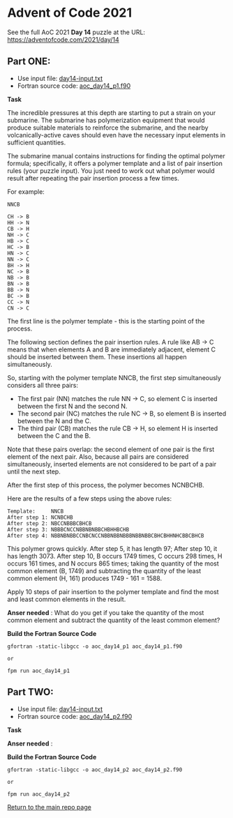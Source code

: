 # Advent of Code 2021

See the full AoC 2021 **Day 14** puzzle at the URL: https://adventofcode.com/2021/day/14

## Part ONE:

- Use input file: [day14-input.txt](./day14-input.txt)
- Fortran source code: [aoc_day14_p1.f90](./aoc_day14_p1.f90)

**Task**

The incredible pressures at this depth are starting to put a strain on
your submarine. The submarine has polymerization equipment that would
produce suitable materials to reinforce the submarine, and the nearby
volcanically-active caves should even have the necessary input elements
in sufficient quantities.

The submarine manual contains instructions for finding the optimal
polymer formula; specifically, it offers a polymer template and a list
of pair insertion rules (your puzzle input). You just need to work out
what polymer would result after repeating the pair insertion process a
few times.

For example:
```
NNCB

CH -> B
HH -> N
CB -> H
NH -> C
HB -> C
HC -> B
HN -> C
NN -> C
BH -> H
NC -> B
NB -> B
BN -> B
BB -> N
BC -> B
CC -> N
CN -> C
```
The first line is the polymer template - this is the starting point of the process.

The following section defines the pair insertion rules. A rule like AB
-> C means that when elements A and B are immediately adjacent, element
C should be inserted between them. These insertions all happen
simultaneously.

So, starting with the polymer template NNCB, the first step
simultaneously considers all three pairs:

- The first pair (NN) matches the rule NN -> C, so element C is inserted between the first N and the second N.
- The second pair (NC) matches the rule NC -> B, so element B is inserted between the N and the C.
- The third pair (CB) matches the rule CB -> H, so element H is inserted between the C and the B.

Note that these pairs overlap: the second element of one pair is the
first element of the next pair. Also, because all pairs are considered
simultaneously, inserted elements are not considered to be part of a
pair until the next step.

After the first step of this process, the polymer becomes NCNBCHB.

Here are the results of a few steps using the above rules:
```
Template:     NNCB
After step 1: NCNBCHB
After step 2: NBCCNBBBCBHCB
After step 3: NBBBCNCCNBBNBNBBCHBHHBCHB
After step 4: NBBNBNBBCCNBCNCCNBBNBBNBBBNBBNBBCBHCBHHNHCBBCBHCB
```
This polymer grows quickly. After step 5, it has length 97; After step
10, it has length 3073. After step 10, B occurs 1749 times, C occurs 298
times, H occurs 161 times, and N occurs 865 times; taking the quantity
of the most common element (B, 1749) and subtracting the quantity of the
least common element (H, 161) produces 1749 - 161 = 1588.

Apply 10 steps of pair insertion to the polymer template and find the
most and least common elements in the result. 

**Anser needed** : What do you get if you take the quantity of the most
common element and subtract the quantity of the least common element?

**Build the Fortran Source Code**
```console
gfortran -static-libgcc -o aoc_day14_p1 aoc_day14_p1.f90

or

fpm run aoc_day14_p1
```

## Part TWO:

- Use input file: [day14-input.txt](./day14-input.txt)
- Fortran source code: [aoc_day14_p2.f90](./aoc_day14_p2.f90)

**Task**


**Anser needed** : 


**Build the Fortran Source Code**
```console
gfortran -static-libgcc -o aoc_day14_p2 aoc_day14_p2.f90

or

fpm run aoc_day14_p2
```

[Return to the main repo page](../README.md)